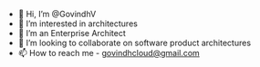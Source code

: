 - 👋 Hi, I’m @GovindhV
- 👀 I’m interested in architectures 
- 🌱 I’m an Enterprise Architect 
- 💞️ I’m looking to collaborate on software product architectures
- 📫 How to reach me - govindhcloud@gmail.com

<!---
GovindhV/GovindhV is a ✨ special ✨ repository because its `README.md` (this file) appears on your GitHub profile.
You can click the Preview link to take a look at your changes.
--->
